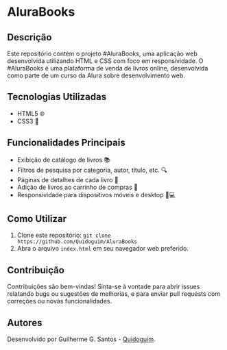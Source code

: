 # AluraBooks

## Descrição

Este repositório contém o projeto #AluraBooks, uma aplicação web desenvolvida utilizando HTML e CSS com foco em responsividade. O #AluraBooks é uma plataforma de venda de livros online, desenvolvida como parte de um curso da Alura sobre desenvolvimento web.

## Tecnologias Utilizadas

- HTML5 🌐
- CSS3 🎨

## Funcionalidades Principais

- Exibição de catálogo de livros 📚
- Filtros de pesquisa por categoria, autor, título, etc. 🔍
- Páginas de detalhes de cada livro 📖
- Adição de livros ao carrinho de compras 🛒
- Responsividade para dispositivos móveis e desktop 📱💻

## Como Utilizar

1. Clone este repositório: `git clone https://github.com/Quidoguim/AluraBooks`
2. Abra o arquivo `index.html` em seu navegador web preferido.

## Contribuição

Contribuições são bem-vindas! Sinta-se à vontade para abrir issues relatando bugs ou sugestões de melhorias, e para enviar pull requests com correções ou novas funcionalidades.

## Autores

Desenvolvido por Guilherme G. Santos - [Quidoguim](https://github.com/Quidoguim).

